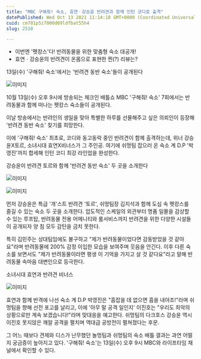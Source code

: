```yaml
---
title: "MBC 구해줘! 숙소, 효연ㆍ강승윤 반려견과 함께 인턴 코디로 출격"
datePublished: Wed Oct 13 2021 11:14:18 GMT+0000 (Coordinated Universal Time)
cuid: cm701p5z7000d09ldfbat55h4
slug: 2510

---
```



- 이번엔 '펫캉스'다! 반려동물을 위한 맞춤형 숙소 대공개!
- 효연ㆍ강승윤의 반려견이 온몸으로 표현한 찐(?) 리뷰는?

13일(수) '구해줘! 숙소'에서는 '반려견 동반 숙소'들이 공개된다

![이미지](https://cdn.hashnode.com/res/hashnode/image/upload/v1739251930670/b1a18c97-6bcd-4c00-9f9a-dbe9a06f6b58.png)

10월 13일(수) 오후 9시에 방송되는 체크인 배틀쇼 MBC '구해줘! 숙소' 7회에서는 반려동물과 함께 떠나는 펫캉스 숙소들이 공개된다.

이날 방송에서는 반려인의 생일을 맞아 특별한 하루를 선물해주고 싶은 의뢰인이 등장해 '반려견 동반 숙소' 찾기를 희망한다.

이에 '구해줘! 숙소' 최초로, 코디와 동고동락 중인 반려견이 함께 출격하는데, 위너 강승윤X토르, 소녀시대 효연X비너스가 그 주인공. 여기에 쉬멍팀 잡으러 온 숙소 계 D.P '박영진'까지 합세해 인턴 코디 최강 라인업을 완성한다.

강승윤이 반려견 토르와 함께 '반려견 동반 숙소' 두 곳을 소개한다

![이미지](https://cdn.hashnode.com/res/hashnode/image/upload/v1739251933052/c7442f7a-e1ab-4582-b0a8-2a8f72792c19.png)

![이미지](https://cdn.hashnode.com/res/hashnode/image/upload/v1739251935566/1deafd43-3d2f-46a3-9b1f-9a53f88cc057.png)

먼저 강승윤은 특급 '개'스트 반려견 '토르', 쉬멍팀장 김지석과 함께 도심 속 펫캉스를 즐길 수 있는 숙소 두 곳을 소개한다. 압도적인 스케일의 외관부터 명품 일몰을 감상할 수 있는 루프탑, 반려동물 전용 어메니티와 룸서비스까지 반려견을 위한 다양한 시설들이 공개되자 양 침 모두 감탄을 금치 못한다.

특히 김민주는 상대팀임에도 불구하고 "제가 반려동물이었다면 감동받았을 것 같아요"라며 반려동물에 200% 감정 이입한 모습을 보여주며 웃음을 안긴다. 이후 다른 숙소를 보면서도 "제가 반려동물이라면 평생 이 기억을 가지고 살 것 같다요"라고 말해 반려동물 속마음 대변인으로 등극한다.

소녀시대 효연과 반려견 비너스

![이미지](https://cdn.hashnode.com/res/hashnode/image/upload/v1739251938534/59186c0a-1e75-40ad-b88f-d51b63c97a7c.png)

효연과 함께 반격에 나선 숙소 계 D.P 박영진은 "흠잡을 데 없으면 흠을 내야조!"라며 쉬멍팀을 향해 선전 포고를 날리고, 이에 '아무 말 공격 일인지' 이진호는 "우리도 최악의 상황으로만 계속 보겠습니다!"라며 맞대응을 예고한다. 쉬멍팀의 다크호스 강승윤 역시 이진호 못지않은 깨알 공격을 펼치며 역대급 공방전이 펼쳐졌다는 후문.

그 어느 때보다 견제와 디스가 난무했던 놀멍팀과 쉬멍팀의 숙소 배틀 결과는 과연 어떨지 궁금증이 높아지고 있다. '구해줘! 숙소'는 13일(수) 오후 9시 MBC와 라이프타임 채널에서 확인할 수 있다.